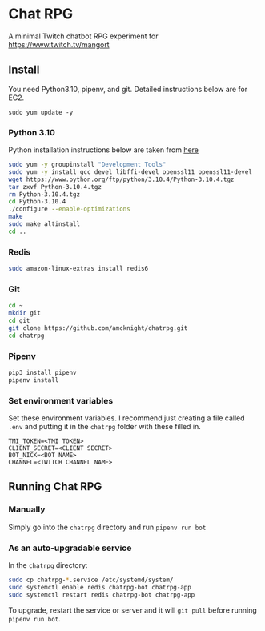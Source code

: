 # Chat RPG

A minimal Twitch chatbot RPG experiment for https://www.twitch.tv/mangort

## Install

You need Python3.10, pipenv, and git. Detailed instructions below are for EC2.

`sudo yum update -y`

### Python 3.10

 Python installation instructions below are taken from [here](https://www.gcptutorials.com/post/python-3.10-installation-on-amazon-linux-2)

```bash
sudo yum -y groupinstall "Development Tools"
sudo yum -y install gcc devel libffi-devel openssl11 openssl11-devel
wget https://www.python.org/ftp/python/3.10.4/Python-3.10.4.tgz
tar zxvf Python-3.10.4.tgz
rm Python-3.10.4.tgz
cd Python-3.10.4
./configure --enable-optimizations
make
sudo make altinstall
cd ..
```

### Redis

```bash
sudo amazon-linux-extras install redis6
```

### Git

```bash
cd ~
mkdir git
cd git
git clone https://github.com/amcknight/chatrpg.git
cd chatrpg
```

### Pipenv

```bash
pip3 install pipenv
pipenv install
```

### Set environment variables

Set these environment variables. I recommend just creating a file called `.env` and putting it in the `chatrpg` folder with these filled in.

```env
TMI_TOKEN=<TMI TOKEN>
CLIENT_SECRET=<CLIENT SECRET>
BOT_NICK=<BOT NAME>
CHANNEL=<TWITCH CHANNEL NAME>
```

## Running Chat RPG

### Manually

Simply go into the `chatrpg` directory and run `pipenv run bot`

### As an auto-upgradable service

In the `chatrpg` directory:

```bash
sudo cp chatrpg-*.service /etc/systemd/system/
sudo systemctl enable redis chatrpg-bot chatrpg-app
sudo systemctl restart redis chatrpg-bot chatrpg-app
```

To upgrade, restart the service or server and it will `git pull` before running `pipenv run bot`.
